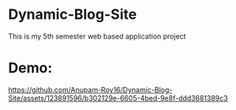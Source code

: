 # Dynamic-Blog-Site
This is my 5th semester web based application project

# Demo:



https://github.com/Anupam-Roy16/Dynamic-Blog-Site/assets/123891596/b302129e-6605-4bed-9e8f-ddd3681389c3

